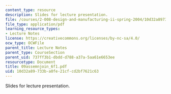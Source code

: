 ```yaml
---
content_type: resource
description: Slides for lecture presentation.
file: /courses/2-008-design-and-manufacturing-ii-spring-2004/10d32a89733ba0fe21cfcd2bf7621c63_09assemnjoin_6f1.pdf
file_type: application/pdf
learning_resource_types:
- Lecture Notes
license: https://creativecommons.org/licenses/by-nc-sa/4.0/
ocw_type: OCWFile
parent_title: Lecture Notes
parent_type: CourseSection
parent_uid: 737ff3b1-dbdd-d788-a37a-5aa61e6653ee
resourcetype: Document
title: 09assemnjoin_6f1.pdf
uid: 10d32a89-733b-a0fe-21cf-cd2bf7621c63
---
```

Slides for lecture presentation.
